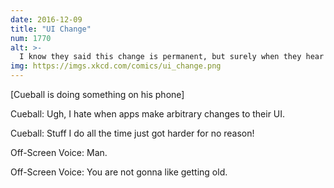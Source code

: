 ```yaml
---
date: 2016-12-09
title: "UI Change"
num: 1770
alt: >-
  I know they said this change is permanent, but surely when they hear how much we're complaining someone will find a way to change things back.
img: https://imgs.xkcd.com/comics/ui_change.png
---
```

[Cueball is doing something on his phone]

Cueball: Ugh, I hate when apps make arbitrary changes to their UI.

Cueball: Stuff I do all the time just got harder for no reason!

Off-Screen Voice: Man.

Off-Screen Voice: You are not gonna like getting old.